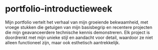 # portfolio-introductieweek
Mijn portfolio vertelt het verhaal van mijn groeiende bekwaamheid, met vroege stukken die getuigen van mijn basisbegrip en recentere projecten die mijn geavanceerdere technische kennis demonstreren. Elk project is doordrenkt met mijn unieke stijl en aandacht voor detail, waardoor ze niet alleen functioneel zijn, maar ook esthetisch aantrekkelijk.
